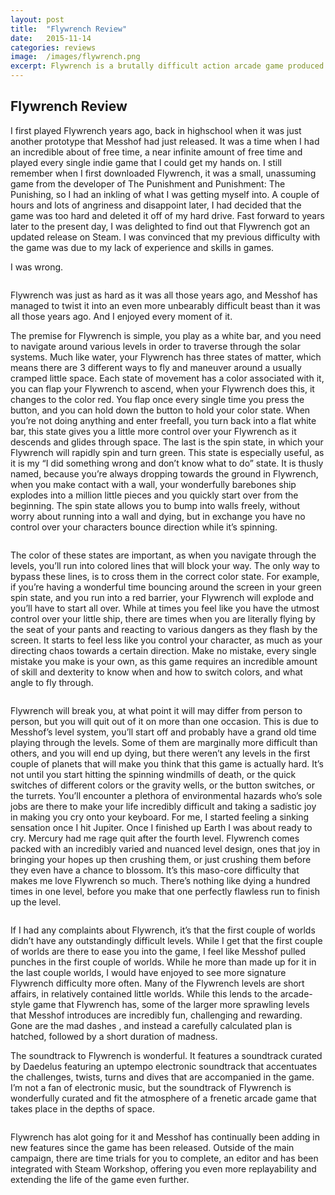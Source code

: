 ```yaml
---
layout: post
title:  "Flywrench Review"
date:   2015-11-14
categories: reviews
image:  /images/flywrench.png
excerpt: Flywrench is a brutally difficult action arcade game produced by indie developer Messhof.  You’ll spend your time flapping, spinning, gliding and dying as you progress through progressively difficult levels.
---
```

## Flywrench Review

I first played Flywrench years ago, back in highschool when it was just another prototype that Messhof had just released.  It was a time when I had an incredible about of free time, a near infinite amount of free time and played every single indie game that I could get my hands on.  I still remember when I first downloaded Flywrench, it was a small, unassuming game from the developer of The Punishment and Punishment: The Punishing, so I had an inkling of what I was getting myself into.  A couple of hours and lots of angriness and disappoint later, I had decided that the game was too hard and deleted it off of my hard drive.  Fast forward to years later to the present day, I was delighted to find out that Flywrench got an updated release on Steam.  I was convinced that my previous difficulty with the game was due to my lack of experience and skills in games.

I was wrong.

<img class="gfyitem" data-id="CarefreeLimitedBluebottlejellyfish" />

Flywrench was just as hard as it was all those years ago, and Messhof has managed to twist it into an even more unbearably difficult beast than it was all those years ago. And I enjoyed every moment of it.


The premise for  Flywrench is simple, you play as a white bar, and you need to navigate around various levels in order to traverse through the solar systems.  Much like water, your Flywrench has three states of matter, which means there are 3 different ways to fly and maneuver around a usually cramped little space.  Each state of movement has a color associated with it, you can flap your Flywrench to ascend, when your Flywrench does this, it changes to the color red.  You flap once every single time you press the button, and you can hold down the button to hold your color state.  When you’re not doing anything and enter freefall, you turn back into a flat white bar, this state gives you a little more control over your Flywrench as it descends and glides through space.  The last is the spin state, in which your Flywrench will rapidly spin and turn green.  This state is especially useful, as it is my “I did something wrong and don’t know what to do” state.  It is thusly named, because you’re always dropping towards the ground in Flywrench, when you make contact with a wall, your wonderfully barebones ship explodes into a million little pieces and you quickly start over from the beginning.  The spin state allows you to bump into walls freely, without worry about running into a wall and dying, but in exchange you have no control over your characters bounce direction while it’s spinning.

<img class="gfyitem" data-id="NervousImpassionedFish" />

The color of these states are important, as when you navigate through the levels, you’ll run into colored lines that will block your way.  The only way to bypass these lines, is to cross them in the correct color state.  For example, if you’re having a wonderful time bouncing around the screen in your green spin state, and you run into a red barrier, your Flywrench will explode and you’ll have to start all over.  While at times you feel like you have the utmost control over your little ship, there are times when you are literally flying by the seat of your pants and reacting to various dangers as they flash by the screen.  It starts to feel less like you control your character, as much as your directing chaos towards a certain direction.  Make no mistake, every single mistake you make is your own, as this game requires an incredible amount of skill and dexterity to know when and how to switch colors, and what angle to fly through.

<img class="gfyitem" data-id="ImaginaryIgnorantCuscus" />

Flywrench will break you, at what point it will may differ from person to person, but you will quit out of it on more than one occasion.  This is due to Messhof’s level system, you’ll start off and probably have a grand old time playing through the levels.  Some of them are marginally more difficult than others, and you will end up dying, but there weren’t any levels in the first couple of planets that will make you think that this game is actually hard.  It’s not until you start hitting the spinning windmills of death, or the quick switches of different colors or the gravity wells, or the button switches, or the turrets.  You’ll encounter a plethora of environmental hazards who’s sole jobs are there to make your life incredibly difficult and taking a sadistic joy in making you cry onto your keyboard.  For me, I started feeling a sinking sensation once I hit Jupiter.  Once I finished up Earth I was about ready to cry.  Mercury had me rage quit after the fourth level.  Flywrench comes packed with an incredibly varied and nuanced level design, ones that joy in bringing your hopes up then crushing them, or just crushing them before they even have a chance to blossom.
It’s this maso-core difficulty that makes me love Flywrench so much.  There’s nothing like dying a hundred times in one level, before you make that one perfectly flawless run to finish up the level. 

<img class="gfyitem" data-id="FelineIdealGrison" />

If I had any complaints about Flywrench, it’s that the first couple of worlds didn’t have any outstandingly difficult levels.  While I get that the first couple of worlds are there to ease you into the game, I feel like Messhof pulled punches in the first couple of worlds. While he more than made up for it in the last couple worlds, I would have enjoyed to see more signature Flywrench difficulty more often.  Many of the Flywrench levels are short affairs, in relatively contained little worlds.  While this lends to the arcade-style game that Flywrench has, some of the larger more sprawling levels that Messhof introduces are incredibly fun, challenging and rewarding.  Gone are the mad dashes , and instead a carefully calculated plan is hatched, followed by a short duration of madness. 

The soundtrack to Flywrench is wonderful.  It features a soundtrack curated by Daedelus featuring an uptempo electronic soundtrack that accentuates the challenges, twists, turns and dives that are accompanied in the game.  I’m not a fan of electronic music, but the soundtrack of Flywrench is wonderfully curated and fit the atmosphere of a frenetic arcade game that takes place in the depths of space.

<img class="gfyitem" data-id="MagnificentMenacingDogwoodclubgall" />

Flywrench has alot going for it and Messhof has continually been adding in new features since the game has been released.  Outside of the main campaign, there are time trials for you to complete, an editor and has been integrated with Steam Workshop, offering you even more replayability and extending the life of the game even further.

